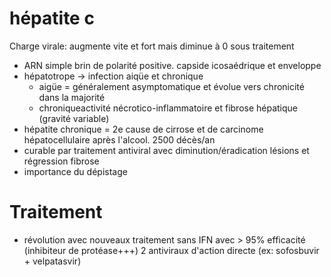 # hépatite c



Charge virale: augmente vite et fort mais diminue à 0 sous traitement 

- ARN simple brin de polarité positive. capside icosaédrique et enveloppe 
- hépatotrope -> infection aiqüe et chronique 
    - aigüe = généralement asymptomatique et évolue vers chronicité dans la majorité 
    - chroniqueactivité nécrotico-inflammatoire et fibrose hépatique (gravité variable) 
- hépatite chronique = 2e cause de cirrose et de carcinome hépatocellulaire après l'alcool. 2500 décès/an 
- curable par traitement antiviral avec diminution/éradication lésions et régression fibrose 
- importance du dépistage 


# Traitement


- révolution avec nouveaux traitement sans IFN avec > 95% efficacité (inhibiteur de protéase+++) 
  2 antiviraux d'action directe (ex: sofosbuvir + velpatasvir) 

